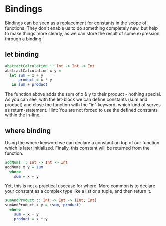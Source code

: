 # Bindings 

Bindings can be seen as a replacement for constants in the scope of functions. They don't enable us to do something completely new, but help to make things more clearly, as we can store the result of some expression through a binding. 

## let binding 

```haskell
abstractCalculation :: Int -> Int -> Int
abstractCalculation x y =
  let sum = x + y
      product = x * y
   in sum + product
```
The function above adds the sum of x & y to their product - nothing special. As you can see, with the let-block we can define constants (sum and product) and close the function with the "in" keyword, which kind of serves as return-statement. Hint: You are not forced to use the defined constants within the in-line. 


## where binding 

Using the where keyword we can declare a constant on top of our function which is later initialized. Finally, this constant will be returned from the function. 

```haskell
addNums :: Int -> Int -> Int
addNums x y = sum
  where
    sum = x + y
```

Yet, this is not a practical usecase for where. More common is to declare your constant as a complex type like a list or a tuple, and then return it. 

```haskell
sumAndProduct :: Int -> Int -> (Int, Int)
sumAndProduct x y = (sum, product)
  where
    sum = x + y
    product = x * y
```